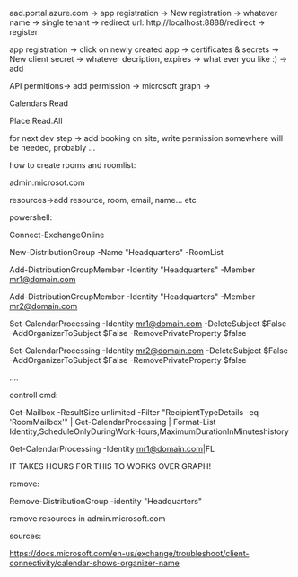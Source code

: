 
aad.portal.azure.com -> app registration -> New registration -> whatever name ->  single tenant ->  redirect url: http://localhost:8888/redirect -> register

app registration -> click on newly created app -> certificates & secrets -> New client secret -> whatever decription, expires -> what ever you like :) -> add


API permitions-> add permission ->  microsoft graph -> 

Calendars.Read
	
Place.Read.All

for next dev step -> add booking on site, write permission somewhere will be needed, probably ...


how to create rooms and roomlist:

admin.microsot.com

resources->add resource, room, email, name... etc

powershell:

Connect-ExchangeOnline

New-DistributionGroup -Name "Headquarters" -RoomList

Add-DistributionGroupMember -Identity "Headquarters" -Member mr1@domain.com

Add-DistributionGroupMember -Identity "Headquarters" -Member mr2@domain.com

Set-CalendarProcessing -Identity mr1@domain.com -DeleteSubject $False -AddOrganizerToSubject $False -RemovePrivateProperty $false

Set-CalendarProcessing -Identity mr2@domain.com -DeleteSubject $False -AddOrganizerToSubject $False -RemovePrivateProperty $false

....

controll cmd:

Get-Mailbox -ResultSize unlimited -Filter "RecipientTypeDetails -eq 'RoomMailbox'" | Get-CalendarProcessing | Format-List Identity,ScheduleOnlyDuringWorkHours,MaximumDurationInMinuteshistory

Get-CalendarProcessing -Identity mr1@domain.com|FL

IT TAKES HOURS FOR THIS TO WORKS OVER GRAPH!


remove:

Remove-DistributionGroup -identity "Headquarters"

remove resources in admin.microsoft.com


sources:

https://docs.microsoft.com/en-us/exchange/troubleshoot/client-connectivity/calendar-shows-organizer-name
